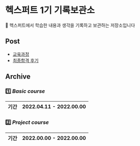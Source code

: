 # 헥스퍼트 1기 기록보관소

🌹 헥스퍼트에서 학습한 내용과 생각을 기록하고 보관하는 저장소입니다

## Post
- [교육과정](https://github.com/Jinuk93/HecSpurt/blob/master/Post/curriculum.md)
- [최종합격 후기](https://github.com/Jinuk93/HecSpurt/blob/master/Post/Before%20start%2C.md)

## Archive

### 1️⃣ ***Basic course*** 

|기간|2022.04.11 - 2022.00.00|
|---|---|



### 2️⃣ ***Project course***

|기간|2022.00.00 - 2022.00.00|
|---|---|
